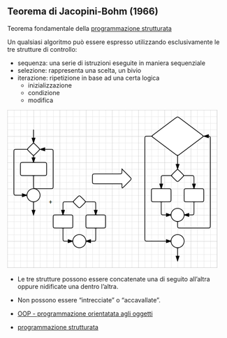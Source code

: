 
## Teorema di Jacopini-Bohm (1966)

Teorema fondamentale della [programmazione strutturata](003_Strutturata.md)

Un qualsiasi algoritmo può essere espresso utilizzando esclusivamente le tre strutture di controllo:

* sequenza:  una serie di istruzioni eseguite in maniera sequenziale
* selezione: rappresenta una scelta, un bivio 
* iterazione: ripetizione in base ad una certa logica
    * inizializzazione
    * condizione
    * modifica

![strutture_controllo](https://raw.githubusercontent.com/maboglia/Fondamenti/master/img/strutture_controllo.gif)

* Le tre strutture possono essere concatenate una di seguito all’altra oppure nidificate una dentro l’altra.
* Non possono essere “intrecciate” o “accavallate”.


* [OOP - programmazione orientatata agli oggetti](005_OOP.md)
* [programmazione strutturata](003_Strutturata.md)